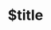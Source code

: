 ---
title: $title
second_title: GroupDocs.Conversion für .NET-API-Referenz
description: $description
type: docs
weight: $weight
url: /de/net/$ref/
---